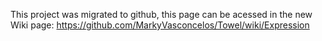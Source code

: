 This project was migrated to github, this page can be acessed in the new Wiki page: https://github.com/MarkyVasconcelos/Towel/wiki/Expression
